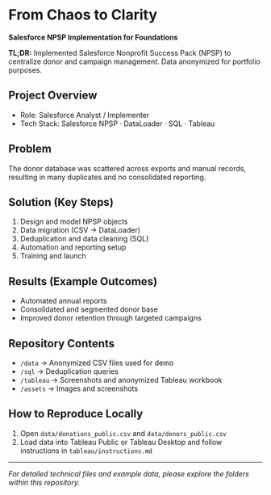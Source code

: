 # From Chaos to Clarity
**Salesforce NPSP Implementation for Foundations**

**TL;DR:** Implemented Salesforce Nonprofit Success Pack (NPSP) to centralize donor and campaign management. Data anonymized for portfolio purposes.

## Project Overview
- Role: Salesforce Analyst / Implementer 
- Tech Stack: Salesforce NPSP · DataLoader · SQL · Tableau

## Problem
The donor database was scattered across exports and manual records, resulting in many duplicates and no consolidated reporting.

## Solution (Key Steps)
1. Design and model NPSP objects  
2. Data migration (CSV → DataLoader)  
3. Deduplication and data cleaning (SQL)  
4. Automation and reporting setup  
5. Training and launch

## Results (Example Outcomes)
- Automated annual reports  
- Consolidated and segmented donor base  
- Improved donor retention through targeted campaigns

## Repository Contents
- `/data` → Anonymized CSV files used for demo  
- `/sql` → Deduplication queries  
- `/tableau` → Screenshots and anonymized Tableau workbook  
- `/assets` → Images and screenshots

## How to Reproduce Locally
1. Open `data/donations_public.csv` and `data/donors_public.csv`  
2. Load data into Tableau Public or Tableau Desktop and follow instructions in `tableau/instructions.md`

---

*For detailed technical files and example data, please explore the folders within this repository.*
